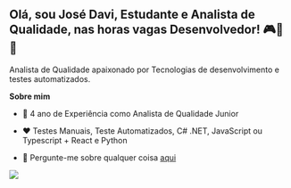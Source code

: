 ## Olá, sou José Davi, Estudante e Analista de Qualidade, nas horas vagas Desenvolvedor! 🎮👾🦾

Analista de Qualidade apaixonado por Tecnologias de desenvolvimento e testes automatizados.

**Sobre mim**

- 💼 4 ano de Experiência como Analista de Qualidade Junior 

- ❤️ Testes Manuais, Teste Automatizados, C# .NET, JavaScript ou Typescript + React e Python

- 💬 Pergunte-me sobre qualquer coisa [aqui](https://github.com/StrJosedavi/StrJosedavi/issues)

<picture>
<source
  srcset="https://github-readme-stats.vercel.app/api/top-langs/?username=StrJosedavi&layout=compact"
  media="(prefers-color-scheme: dark)"
/>
<source
  srcset="https://github-readme-stats.vercel.app/api?username=StrJosedavi&show_icons=true"
  media="(prefers-color-scheme: dark), (prefers-color-scheme: no-preference)"
/>
<img src="https://github-readme-stats.vercel.app/api?username=StrJoseDavi&show_icons=true" />
</picture>



